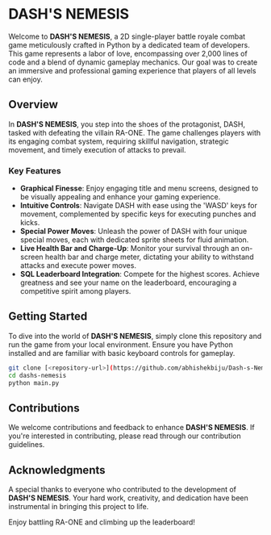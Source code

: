 # DASH'S NEMESIS

Welcome to **DASH'S NEMESIS**, a 2D single-player battle royale combat game meticulously crafted in Python by a dedicated team of developers. This game represents a labor of love, encompassing over 2,000 lines of code and a blend of dynamic gameplay mechanics. Our goal was to create an immersive and professional gaming experience that players of all levels can enjoy.

## Overview

In **DASH'S NEMESIS**, you step into the shoes of the protagonist, DASH, tasked with defeating the villain RA-ONE. The game challenges players with its engaging combat system, requiring skillful navigation, strategic movement, and timely execution of attacks to prevail.

### Key Features

- **Graphical Finesse**: Enjoy engaging title and menu screens, designed to be visually appealing and enhance your gaming experience.
- **Intuitive Controls**: Navigate DASH with ease using the 'WASD' keys for movement, complemented by specific keys for executing punches and kicks.
- **Special Power Moves**: Unleash the power of DASH with four unique special moves, each with dedicated sprite sheets for fluid animation.
- **Live Health Bar and Charge-Up**: Monitor your survival through an on-screen health bar and charge meter, dictating your ability to withstand attacks and execute power moves.
- **SQL Leaderboard Integration**: Compete for the highest scores. Achieve greatness and see your name on the leaderboard, encouraging a competitive spirit among players.

## Getting Started

To dive into the world of **DASH'S NEMESIS**, simply clone this repository and run the game from your local environment. Ensure you have Python installed and are familiar with basic keyboard controls for gameplay.

```bash
git clone [<repository-url>](https://github.com/abhishekbiju/Dash-s-Nemesis.git)
cd dashs-nemesis
python main.py
```

## Contributions

We welcome contributions and feedback to enhance **DASH'S NEMESIS**. If you're interested in contributing, please read through our contribution guidelines.

## Acknowledgments

A special thanks to everyone who contributed to the development of **DASH'S NEMESIS**. Your hard work, creativity, and dedication have been instrumental in bringing this project to life.

Enjoy battling RA-ONE and climbing up the leaderboard!
